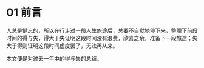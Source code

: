 # 01 前言

人总是健忘的，所以在行走过一段人生旅途后，总要不自觉地停下来，整理下前段时间的得与失，得大于失证明这段时间没有浪费，欣喜之余，准备下一段旅途；失大于得则证明这段时间虚度罢了，无法再从来。

本文便是对过去一年中的得与失的总结。



